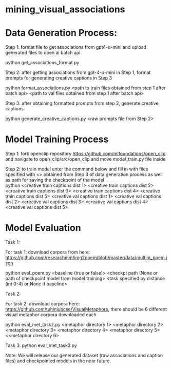 # mining_visual_associations

# Data Generation Process: 

Step 1: format file to get associations from gpt4-o-mini and upload generated files to open ai batch api 

python get_associations_format.py <path to coco train captions> <path to coco val captions> <path to coco train annotations> <path to coco images directory> <path to concreteness ratings file> <path to dense descriptions> <save path for train format file> <save path for val format file> 

Step 2: after getting associations from gpt-4-o-mini in Step 1, format prompts for generating creative captions in Step 3

python format_associations.py <path to train files obtained from step 1 after batch api> <path to val files obtained from step 1 after batch api> <path to coco train captions> <path to coco val captions> <path to where formatted prompts should get saved>


Step 3: after obtaining formatted prompts from step 2, generate creative captions
 
python generate_creative_captions.py <raw prompts file from Step 2> <coco split> <distance label> <environment cache path> <directory path to save outputs>


# Model Training Process 

Step 1: fork openclip repository https://github.com/mlfoundations/open_clip and navigate to open_clip/src/open_clip and move model_train.py file inside 

Step 2: to train model enter the command below and fill in with files specified with <> obtained from Step 3 of data generation process as well as path for saving the checkpoint of the model   
python <creative train captions dist 1> <creative train captions dist 2> <creative train captions dist 3> <creative train captions dist 4> <creative train captions dist 5> <creative val captions dist 1> <creative val captions dist 2> <creative val captions dist 3> <creative val captions dist 4> <creative val captions dist 5> <creative all train captions file> <creative all val captions file> <checkpoint saving path>

# Model Evaluation

Task 1: 

For task 1: download corpora from here: https://github.com/researchmm/img2poem/blob/master/data/multim_poem.json 

python eval_poem.py <baseline (true or false)> <checkpt path (None or path of checkpoint model from model training> <path to json file of corpora obtained above> <path to images directory> <task specified by distance (int 0-4) or None if baseline> 

Task 2: 

For task 2: download corpora here: 
https://github.com/tuhinjubcse/VisualMetaphors, there should be 6 different visual metaphor corpora downloaded each

python eval_met_task2.py <true or false for baseline clip or our clip model> <checkpt path of model or None if baseline> <metaphor directory 1> <metaphor directory 2> <metaphor directory 3> <metaphor directory 4> <metaphor directory 5><<metaphor directory 6>

Task 3: 
python eval_met_task3.py <checkpt path of model or None if baseline> <true or false for baseline clip or our clip model> <path to metaphors file> 


Note: We will release our generated dataset (raw associations and caption files) and checkpointed models in the near future.
